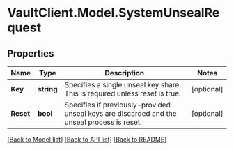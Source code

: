 # VaultClient.Model.SystemUnsealRequest

## Properties

Name | Type | Description | Notes
------------ | ------------- | ------------- | -------------
**Key** | **string** | Specifies a single unseal key share. This is required unless reset is true. | [optional] 
**Reset** | **bool** | Specifies if previously-provided unseal keys are discarded and the unseal process is reset. | [optional] 

[[Back to Model list]](../README.md#documentation-for-models) [[Back to API list]](../README.md#documentation-for-api-endpoints) [[Back to README]](../README.md)

